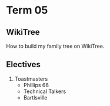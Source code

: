 # Term 05

## WikiTree

How to build my family tree on WikiTree. 

## Electives

1. Toastmasters
    * Phillips 66
    * Technical Talkers
    * Bartlsville
